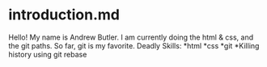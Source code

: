 introduction.md
===============
Hello! My name is Andrew Butler.
I am currently doing the html & css, and the git paths.
So far, git is my favorite.
Deadly Skills:
*html
*css
*git
*Killing history using git rebase